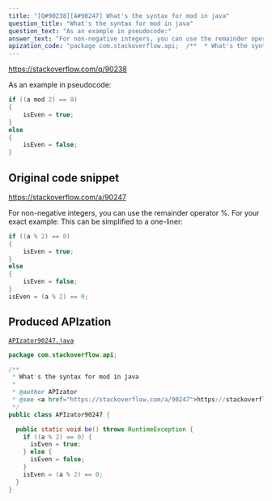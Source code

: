 ```yaml
---
title: "[Q#90238][A#90247] What's the syntax for mod in java"
question_title: "What's the syntax for mod in java"
question_text: "As an example in pseudocode:"
answer_text: "For non-negative integers, you can use the remainder operator %. For your exact example: This can be simplified to a one-liner:"
apization_code: "package com.stackoverflow.api;  /**  * What's the syntax for mod in java  *  * @author APIzator  * @see <a href=\"https://stackoverflow.com/a/90247\">https://stackoverflow.com/a/90247</a>  */ public class APIzator90247 {    public static void be() throws RuntimeException {     if ((a % 2) == 0) {       isEven = true;     } else {       isEven = false;     }     isEven = (a % 2) == 0;   } }"
---
```


https://stackoverflow.com/q/90238

As an example in pseudocode:


```java
if ((a mod 2) == 0)
{
    isEven = true;
}
else
{
    isEven = false;
}
```


## Original code snippet

https://stackoverflow.com/a/90247

For non-negative integers, you can use the remainder operator %. For your exact example:
This can be simplified to a one-liner:

```java
if ((a % 2) == 0)
{
    isEven = true;
}
else
{
    isEven = false;
}
isEven = (a % 2) == 0;
```

## Produced APIzation

[`APIzator90247.java`](https://github.com/pasqualesalza/apization-temp-data/raw/master/apizations/java/APIzator90247.java)

```java
package com.stackoverflow.api;

/**
 * What's the syntax for mod in java
 *
 * @author APIzator
 * @see <a href="https://stackoverflow.com/a/90247">https://stackoverflow.com/a/90247</a>
 */
public class APIzator90247 {

  public static void be() throws RuntimeException {
    if ((a % 2) == 0) {
      isEven = true;
    } else {
      isEven = false;
    }
    isEven = (a % 2) == 0;
  }
}

```